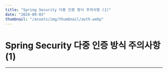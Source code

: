 ```yaml
---
title: "Spring Security 다중 인증 방식 주의사항 (1)"
date: "2024-09-03"
thumbnail: "/assets/img/thumbnail/auth.webp"
---
```


# Spring Security 다중 인증 방식 주의사항 (1)
---